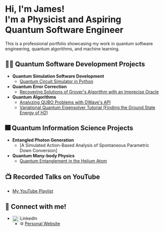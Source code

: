 <h1>Hi, I'm James! <br/>I'm a <a>Physicist</a> and <a>Aspiring Quantum Software Engineer</a></h1>

This is a professional portfolio showcasing my work in quantum software engineering, quantum algorithms, and machine learning. 


<h2>👨‍💻 Quantum Software Development Projects</h2>

- <b> Quantum Simulation Software Development</b>
  - [Quantum Circuit Simulator in Python](https://github.com/jamessaslow/quantum-circuit-simulator)
- <b> Quantum Error Correction </b>
  - [Recovering Solutions of Grover's Algorithm with an Imprecise Oracle](https://github.com/jamessaslow/grovers-imprecise-oracle)
- <b> Quantum Algorithms</b>
  - [Analyzing QUBO Problems with DWave's API](https://github.com/jamessaslow/dwave-leap-qubos/tree/main)
  - [Variational Quantum Eigensolver Tutorial (Finding the Ground State Energy of H2)](https://github.com/jamessaslow/VQE-Tutorial-H2)
 

<h2>🎆 Quantum Information Science Projects</h2>

- <b> Entangled Photon Generation</b>
  - [A Simulated Action-Based Analysis of Spontaneous Parametric Down Conversion]
- <b> Quantum Many-body Physics</b>
  - [Quantum Entanglement in the Helium Atom](https://github.com/jamessaslow/quantum-helium)

<h2>📺 Recorded Talks on YouTube</h2>

- [My YouTube Playlist](https://www.youtube.com/watch?v=y8XOKPKYZvw&list=PLlTM2LUMMTGrnFzYMk5mpvfbSER_krg7l)

<h2> 📱 Connect with me!</h2>

- LinkedIn [<img align="left" alt="JamesSaslow | LinkedIn" width="22px" src="https://cdn.jsdelivr.net/npm/simple-icons@v3/icons/linkedin.svg" />][linkedin]
- 🌐 [Personal Website]

[Linkedin]: https://www.linkedin.com/in/james-saslow-147138161/?trk=public-profile-join-page
[Personal Website]: https://jamessaslow.github.io/home.html
